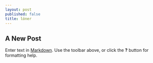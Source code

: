 ```yaml
---
layout: post
published: false
title: löner
---
```


## A New Post

Enter text in [Markdown](http://daringfireball.net/projects/markdown/). Use the toolbar above, or click the **?** button for formatting help.

